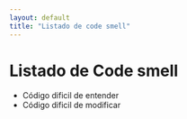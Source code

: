 ```yaml
---
layout: default
title: "Listado de code smell"
---
```

# Listado de Code smell

- Código dificil de entender
- Código dificil de modificar
